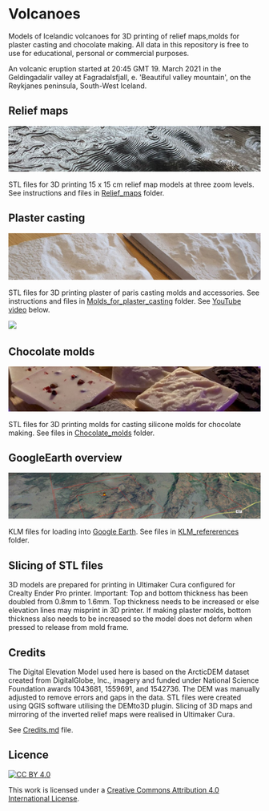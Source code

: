 # Volcanoes

Models of Icelandic volcanoes for 3D printing of relief maps,molds for plaster casting and chocolate making. All data in this repository is free to use for educational, personal or commercial purposes.

An volcanic eruption started at 20:45 GMT 19. March 2021 in the Geldingadalir valley at Fagradalsfjall, e. 'Beautiful valley mountain', on the Reykjanes peninsula, South-West Iceland.



## Relief maps
![](images/relief_map_c.jpg)

STL files for 3D printing 15 x 15 cm relief map models at three zoom levels. See instructions and files in [Relief_maps](Relief_maps/) folder.

## Plaster casting
![](images/plaster_of_paris_small_medium_c.jpg)

STL files for 3D printing plaster of paris casting molds and accessories. See instructions and files in [Molds_for_plaster_casting](Molds_for_plaster_casting/) folder.  See [YouTube video](http://www.youtube.com/watch?v=xSu4fhIfEEE) below.

[![](http://img.youtube.com/vi/xSu4fhIfEEE/0.jpg)](http://www.youtube.com/watch?v=xSu4fhIfEEE "Timelapse of plaster casting Fagradalsfjall")


## Chocolate molds
![](images/chocolates_c.jpg)

STL files for 3D printing molds for casting silicone molds for chocolate making. See files in [Chocolate_molds](Chocolate_molds/) folder. 



## GoogleEarth overview
![](images/KLM_ref_c.jpg)

KLM files for loading into [Google Earth](https://earth.google.com/web/). See files in [KLM_refererences](KLM_refererences/) folder. 


## Slicing of STL files

3D models are prepared for printing in Ultimaker Cura configured for Crealty Ender Pro printer.  Important: Top and bottom thickness has been doubled from 0.8mm to 1.6mm. Top thickness needs to be increased or else elevation lines may misprint in 3D printer. If making plaster molds, bottom thickness also needs to be increased so the model does not deform when pressed to release from mold frame.

## Credits

The Digital Elevation Model used here is based on the ArcticDEM dataset created from DigitalGlobe, Inc., imagery and funded under National Science Foundation awards 1043681, 1559691, and 1542736. The DEM was manually adjusted to remove errors and gaps in the data. STL files were created using QGIS software utilising the DEMto3D plugin. Slicing of 3D maps and mirroring of the inverted relief maps were realised in Ultimaker Cura.

See [Credits.md](Credits.md) file.


## Licence

[![CC BY 4.0][cc-by-shield]][cc-by]

This work is licensed under a
[Creative Commons Attribution 4.0 International License][cc-by].



[cc-by]: http://creativecommons.org/licenses/by/4.0/
[cc-by-image]: https://i.creativecommons.org/l/by/4.0/88x31.png
[cc-by-shield]: https://img.shields.io/badge/License-CC%20BY%204.0-lightgrey.svg




